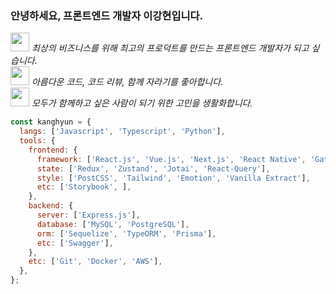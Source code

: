### 안녕하세요, 프론트엔드 개발자 이강현입니다.

<img src="https://media.giphy.com/media/WUlplcMpOCEmTGBtBW/giphy.gif" width="30"> <em>최상의 비즈니스를 위해 최고의 프로덕트를 만드는 프론트엔드 개발자가 되고 싶습니다.</em>  
<img src="https://media.giphy.com/media/VgCDAzcKvsR6OM0uWg/giphy.gif" width="30"> <em>아름다운 코드, 코드 리뷰, 함께 자라기를 좋아합니다.</em>  
<img src="https://media.giphy.com/media/LnQjpWaON8nhr21vNW/giphy.gif" width="30"> <em>모두가 함께하고 싶은 사람이 되기 위한 고민을 생활화합니다.</em>  

```js
const kanghyun = {
  langs: ['Javascript', 'Typescript', 'Python'],
  tools: {
    frontend: {
      framework: ['React.js', 'Vue.js', 'Next.js', 'React Native', 'Gatsby.js'],
      state: ['Redux', 'Zustand', 'Jotai', 'React-Query'],
      style: ['PostCSS', 'Tailwind', 'Emotion', 'Vanilla Extract'],
      etc: ['Storybook', ],
    },
    backend: {
      server: ['Express.js'],
      database: ['MySQL', 'PostgreSQL'],
      orm: ['Sequelize', 'TypeORM', 'Prisma'],
      etc: ['Swagger'],
    },
    etc: ['Git', 'Docker', 'AWS'],
  },
};
```
